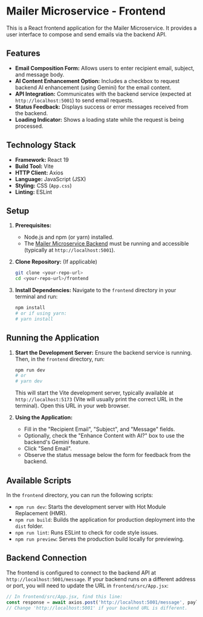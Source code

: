 # Mailer Microservice - Frontend

This is a React frontend application for the Mailer Microservice. It provides a user interface to compose and send emails via the backend API.

## Features

*   **Email Composition Form:** Allows users to enter recipient email, subject, and message body.
*   **AI Content Enhancement Option:** Includes a checkbox to request backend AI enhancement (using Gemini) for the email content.
*   **API Integration:** Communicates with the backend service (expected at `http://localhost:5001`) to send email requests.
*   **Status Feedback:** Displays success or error messages received from the backend.
*   **Loading Indicator:** Shows a loading state while the request is being processed.

## Technology Stack

*   **Framework:** React 19
*   **Build Tool:** Vite
*   **HTTP Client:** Axios
*   **Language:** JavaScript (JSX)
*   **Styling:** CSS (`App.css`)
*   **Linting:** ESLint

## Setup

1.  **Prerequisites:**
    *   Node.js and npm (or yarn) installed.
    *   The [Mailer Microservice Backend](<path/to/your/backend/README.md>) must be running and accessible (typically at `http://localhost:5001`).

2.  **Clone Repository:** (If applicable)
    ```bash
    git clone <your-repo-url>
    cd <your-repo-url>/frontend
    ```

3.  **Install Dependencies:**
    Navigate to the `frontend` directory in your terminal and run:
    ```bash
    npm install
    # or if using yarn:
    # yarn install
    ```

## Running the Application

1.  **Start the Development Server:**
    Ensure the backend service is running. Then, in the `frontend` directory, run:
    ```bash
    npm run dev
    # or
    # yarn dev
    ```
    This will start the Vite development server, typically available at `http://localhost:5173` (Vite will usually print the correct URL in the terminal). Open this URL in your web browser.

2.  **Using the Application:**
    *   Fill in the "Recipient Email", "Subject", and "Message" fields.
    *   Optionally, check the "Enhance Content with AI?" box to use the backend's Gemini feature.
    *   Click "Send Email".
    *   Observe the status message below the form for feedback from the backend.

## Available Scripts

In the `frontend` directory, you can run the following scripts:

*   `npm run dev`: Starts the development server with Hot Module Replacement (HMR).
*   `npm run build`: Builds the application for production deployment into the `dist` folder.
*   `npm run lint`: Runs ESLint to check for code style issues.
*   `npm run preview`: Serves the production build locally for previewing.

## Backend Connection

The frontend is configured to connect to the backend API at `http://localhost:5001/message`. If your backend runs on a different address or port, you will need to update the URL in `frontend/src/App.jsx`:

```javascript
// In frontend/src/App.jsx, find this line:
const response = await axios.post('http://localhost:5001/message', payload);
// Change 'http://localhost:5001' if your backend URL is different.
